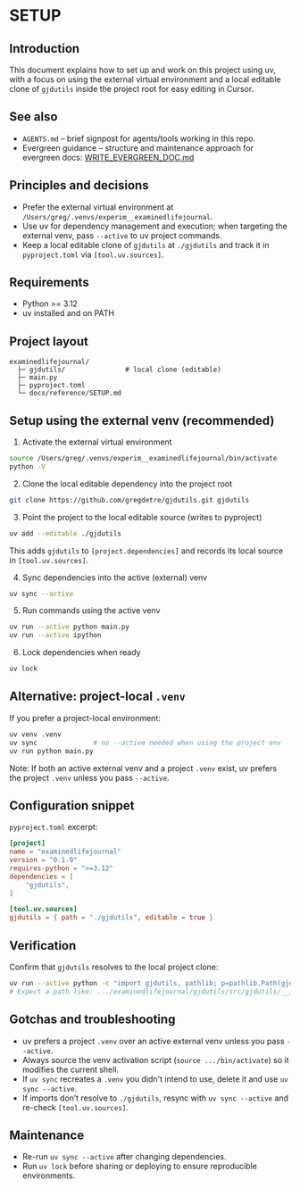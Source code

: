 # SETUP

## Introduction
This document explains how to set up and work on this project using uv, with a focus on using the external virtual environment and a local editable clone of `gjdutils` inside the project root for easy editing in Cursor.

## See also
- `AGENTS.md` – brief signpost for agents/tools working in this repo.
- Evergreen guidance – structure and maintenance approach for evergreen docs: [WRITE_EVERGREEN_DOC.md](https://raw.githubusercontent.com/gregdetre/gjdutils/refs/heads/main/docs/instructions/WRITE_EVERGREEN_DOC.md)

## Principles and decisions
- Prefer the external virtual environment at `/Users/greg/.venvs/experim__examinedlifejournal`.
- Use uv for dependency management and execution; when targeting the external venv, pass `--active` to uv project commands.
- Keep a local editable clone of `gjdutils` at `./gjdutils` and track it in `pyproject.toml` via `[tool.uv.sources]`.

## Requirements
- Python >= 3.12
- uv installed and on PATH

## Project layout
```
examinedlifejournal/
  ├─ gjdutils/               # local clone (editable)
  ├─ main.py
  ├─ pyproject.toml
  └─ docs/reference/SETUP.md
```

## Setup using the external venv (recommended)
1) Activate the external virtual environment
```bash
source /Users/greg/.venvs/experim__examinedlifejournal/bin/activate
python -V
```

2) Clone the local editable dependency into the project root
```bash
git clone https://github.com/gregdetre/gjdutils.git gjdutils
```

3) Point the project to the local editable source (writes to pyproject)
```bash
uv add --editable ./gjdutils
```
This adds `gjdutils` to `[project.dependencies]` and records its local source in `[tool.uv.sources]`.

4) Sync dependencies into the active (external) venv
```bash
uv sync --active
```

5) Run commands using the active venv
```bash
uv run --active python main.py
uv run --active ipython
```

6) Lock dependencies when ready
```bash
uv lock
```

## Alternative: project-local `.venv`
If you prefer a project-local environment:
```bash
uv venv .venv
uv sync              # no --active needed when using the project env
uv run python main.py
```
Note: If both an active external venv and a project `.venv` exist, uv prefers the project `.venv` unless you pass `--active`.

## Configuration snippet
`pyproject.toml` excerpt:
```toml
[project]
name = "examinedlifejournal"
version = "0.1.0"
requires-python = ">=3.12"
dependencies = [
    "gjdutils",
]

[tool.uv.sources]
gjdutils = { path = "./gjdutils", editable = true }
```

## Verification
Confirm that `gjdutils` resolves to the local project clone:
```bash
uv run --active python -c "import gjdutils, pathlib; p=pathlib.Path(gjdutils.__file__).resolve(); print(p)"
# Expect a path like: .../examinedlifejournal/gjdutils/src/gjdutils/__init__.py
```

## Gotchas and troubleshooting
- uv prefers a project `.venv` over an active external venv unless you pass `--active`.
- Always source the venv activation script (`source .../bin/activate`) so it modifies the current shell.
- If `uv sync` recreates a `.venv` you didn't intend to use, delete it and use `uv sync --active`.
- If imports don’t resolve to `./gjdutils`, resync with `uv sync --active` and re-check `[tool.uv.sources]`.

## Maintenance
- Re-run `uv sync --active` after changing dependencies.
- Run `uv lock` before sharing or deploying to ensure reproducible environments.

